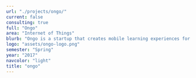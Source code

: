 ```yaml
---
url: "./projects/ongo/"
current: false
consulting: true
full: "Ongo"
area: "Internet of Things"
blurb: "Ongo is a startup that creates mobile learning experiences for health and fitness experts. We integrated Ongo's platform with the Amazon Echo, Fitbit, and Withings devices."
logo: "assets/ongo-logo.png"
semester: "Spring"
year: "2017"
navcolor: "light"
title: "ongo"
---
```

